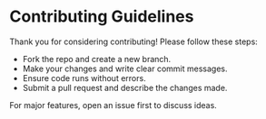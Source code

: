 # Contributing Guidelines

Thank you for considering contributing! Please follow these steps:

- Fork the repo and create a new branch.
- Make your changes and write clear commit messages.
- Ensure code runs without errors.
- Submit a pull request and describe the changes made.

For major features, open an issue first to discuss ideas.


